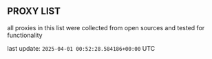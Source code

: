 ## PROXY LIST

all proxies in this list were collected from open sources and tested for functionality

last update: `2025-04-01 00:52:28.584186+00:00` UTC